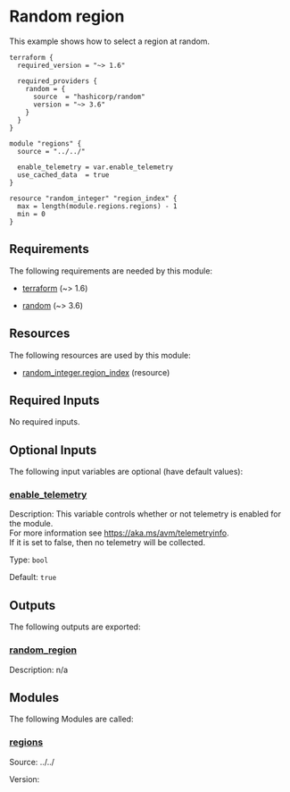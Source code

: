 <!-- BEGIN_TF_DOCS -->
# Random region

This example shows how to select a region at random.

```hcl
terraform {
  required_version = "~> 1.6"

  required_providers {
    random = {
      source  = "hashicorp/random"
      version = "~> 3.6"
    }
  }
}

module "regions" {
  source = "../../"

  enable_telemetry = var.enable_telemetry
  use_cached_data  = true
}

resource "random_integer" "region_index" {
  max = length(module.regions.regions) - 1
  min = 0
}

```

<!-- markdownlint-disable MD033 -->
## Requirements

The following requirements are needed by this module:

- <a name="requirement_terraform"></a> [terraform](#requirement\_terraform) (~> 1.6)

- <a name="requirement_random"></a> [random](#requirement\_random) (~> 3.6)

## Resources

The following resources are used by this module:

- [random_integer.region_index](https://registry.terraform.io/providers/hashicorp/random/latest/docs/resources/integer) (resource)

<!-- markdownlint-disable MD013 -->
## Required Inputs

No required inputs.

## Optional Inputs

The following input variables are optional (have default values):

### <a name="input_enable_telemetry"></a> [enable\_telemetry](#input\_enable\_telemetry)

Description: This variable controls whether or not telemetry is enabled for the module.  
For more information see https://aka.ms/avm/telemetryinfo.  
If it is set to false, then no telemetry will be collected.

Type: `bool`

Default: `true`

## Outputs

The following outputs are exported:

### <a name="output_random_region"></a> [random\_region](#output\_random\_region)

Description: n/a

## Modules

The following Modules are called:

### <a name="module_regions"></a> [regions](#module\_regions)

Source: ../../

Version:

<!-- END_TF_DOCS -->
